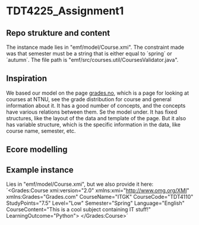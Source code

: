 # TDT4225_Assignment1

## Repo strukture and content

The instance made lies in "emf/model/Course.xmi". 
The constraint made was that semester must be a string that is either equal to ´spring´ or 
´autumn´. The file path is "emf/src/courses.util/CoursesValidator.java". 



## Inspiration 

We based our model on the page [grades.no](https://grades.no/), which is a page for looking at courses at NTNU, see the grade distribution for course and general information about it. It has a good number of concepts, and the concepts have various relations between them. Se the model  under. It has fixed structures, like the layout of the data and template of the page. But it also has variable structure, which is the specific information in the data, like
course name, semester, etc. 


## Ecore modelling



## Example instance 

Lies in "emf/model/Course.xmi", but we also provide it here:
 ´<Grades:Course
   xmi:version="2.0"
   xmlns:xmi="http://www.omg.org/XMI"
   xmlns:Grades="Grades.com"
   CourseName="ITGK"
   CourseCode="TDT4110"
   StudyPoints="7.5"
   Level="Low"
   Semester="Spring"
   Language="English"
   CourseContent="This is a cool subject containing IT stuff!"
   LearningOutcome="Python">
  <ExamId ExamId="1"
      Year="2023">
   <GradeId
        GradeId="1"
        A="12"
        B="34"
        C="44"
        D="32"
        E="21"
        F="19"/>
  </ExamId>
  <LinkId LinkId="1"
      CoursePage="www.itgk.nothing"
      CourseQuality="Good"
      StudentEvaluation="I like it"/>
</Grades:Course>´
